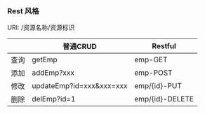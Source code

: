 ### Rest 风格

URI: /资源名称/资源标识

|      | 普通CRUD                 | Restful         |
| ---- | ------------------------ | --------------- |
| 查询 | getEmp                   | emp-GET         |
| 添加 | addEmp?xxx               | emp-POST        |
| 修改 | updateEmp?id=xxx&xxx=xxx | emp/{id}-PUT    |
| 删除 | delEmp?id=1              | emp/{id}-DELETE |

